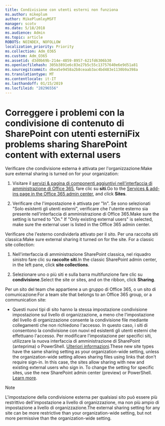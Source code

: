 ```yaml
---
title: Condivisione con utenti esterni non funziona
ms.author: mikeplum
author: MikePlumleyMSFT
manager: scotv
ms.date: 5/18/2018
ms.audience: Admin
ms.topic: article
ROBOTS: NOINDEX, NOFOLLOW
localization_priority: Priority
ms.collection: Adm_O365
ms.custom: Adm_O365
ms.assetid: d3d0b69b-214e-4859-8957-621fd6306b30
ms.openlocfilehash: 305b3891e6c83e27b5c55c13757640e6e9d51a81
ms.sourcegitcommit: d6ea5e9458a2b8ceaab3ac4bd483e1130b9a398a
ms.translationtype: MT
ms.contentlocale: it-IT
ms.lasthandoff: 01/15/2019
ms.locfileid: "28296556"
---
```

# <a name="fix-problems-sharing-sharepoint-content-with-external-users"></a><span data-ttu-id="1d877-102">Correggere i problemi con la condivisione di contenuto di SharePoint con utenti esterni</span><span class="sxs-lookup"><span data-stu-id="1d877-102">Fix problems sharing SharePoint content with external users</span></span>

<span data-ttu-id="1d877-103">Verificare che condivisione esterna è attivata per l'organizzazione:</span><span class="sxs-lookup"><span data-stu-id="1d877-103">Make sure external sharing is turned on for your organization:</span></span>
  
1. <span data-ttu-id="1d877-104">Visitare il [servizi &amp; pagina di componenti aggiuntivi nell'interfaccia di amministrazione di Office 365](https://portal.office.com/adminportal/home#/Settings/ServicesAndAddIns), fare clic su **siti**.</span><span class="sxs-lookup"><span data-stu-id="1d877-104">Go to the [Services &amp; add-ins page in the Office 365 admin center](https://portal.office.com/adminportal/home#/Settings/ServicesAndAddIns), and click **Sites**.</span></span>
    
2. <span data-ttu-id="1d877-p101">Verificare che l'impostazione è attivata per "In". Se sono selezionati "Solo esistenti gli utenti esterni", verificare che l'utente esterno sia presente nell'interfaccia di amministrazione di Office 365.</span><span class="sxs-lookup"><span data-stu-id="1d877-p101">Make sure the setting is turned to "On." If "Only existing external users" is selected, make sure the external user is listed in the Office 365 admin center.</span></span>
    
<span data-ttu-id="1d877-p102">Verificare che l'esterno condividerla attivato per il sito. Per una raccolta siti classica:</span><span class="sxs-lookup"><span data-stu-id="1d877-p102">Make sure external sharing it turned on for the site. For a classic site collection:</span></span>
  
1. <span data-ttu-id="1d877-109">Nell'interfaccia di amministrazione SharePoint classica, nel riquadro sinistro fare clic su **raccolte siti**.</span><span class="sxs-lookup"><span data-stu-id="1d877-109">In the classic SharePoint admin center, in the left pane, click **site collections**.</span></span>
    
2. <span data-ttu-id="1d877-110">Selezionare uno o più siti e sulla barra multifunzione fare clic su **condivisione**.</span><span class="sxs-lookup"><span data-stu-id="1d877-110">Select the site or sites, and on the ribbon, click **Sharing**.</span></span>
    
<span data-ttu-id="1d877-111">Per un sito del team che appartiene a un gruppo di Office 365, o un sito di comunicazione:</span><span class="sxs-lookup"><span data-stu-id="1d877-111">For a team site that belongs to an Office 365 group, or a communication site:</span></span>
  
- <span data-ttu-id="1d877-p103">Questi nuovi tipi di sito hanno la stessa impostazione condivisione impostazione sul livello di organizzazione, a meno che l'impostazione del livello di organizzazione consente la condivisione file mediante collegamenti che non richiedono l'accesso. In questo caso, i siti di consentono la condivisione con nuovi ed esistenti gli utenti esterni che effettuano l'accesso. Per modificare l'impostazione per specifici siti, utilizzare la nuova interfaccia di amministrazione di SharePoint (anteprima) o PowerShell. [Ulteriori informazioni](https://go.microsoft.com/fwlink/?linkid=871863).</span><span class="sxs-lookup"><span data-stu-id="1d877-p103">These new site types have the same sharing setting as your organization-wide setting, unless the organization-wide setting allows sharing files using links that don't require sign-in. In this case, the sites allow sharing with new and existing external users who sign in. To change the setting for specific sites, use the new SharePoint admin center (preview) or PowerShell. [Learn more](https://go.microsoft.com/fwlink/?linkid=871863).</span></span>
    
> [!NOTE]
> <span data-ttu-id="1d877-116">L'impostazione della condivisione esterna per qualsiasi sito può essere più restrittivo dell'impostazione a livello di organizzazione, ma non più ampio di impostazione a livello di organizzazione.</span><span class="sxs-lookup"><span data-stu-id="1d877-116">The external sharing setting for any site can be more restrictive than your organization-wide setting, but not more permissive than the organization-wide setting.</span></span> 
  

